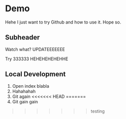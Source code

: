 # Demo
Hehe
I just want to try Github and how to use it. Hope so.

## Subheader

Watch what? UPDATEEEEEEE

Try 333333 HEHEHEHEHEHHE

## Local Development 

1. Open index blabla
2. Hahahahah
3. Git again
<<<<<<< HEAD
=======
4. Git gain gain
>>>>>>> testing
